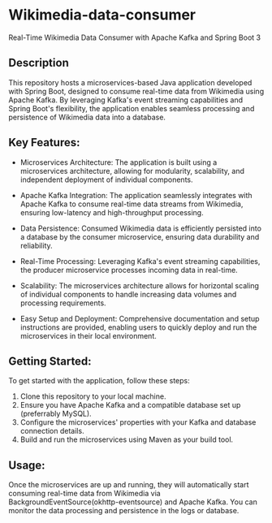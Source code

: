 # Wikimedia-data-consumer
Real-Time Wikimedia Data Consumer with Apache Kafka and Spring Boot 3

## Description
This repository hosts a microservices-based Java application developed with Spring Boot, designed to consume real-time data from Wikimedia using Apache Kafka. By leveraging Kafka's event streaming capabilities and Spring Boot's flexibility, the application enables seamless processing and persistence of Wikimedia data into a database.

## Key Features:
* Microservices Architecture: The application is built using a microservices architecture, allowing for modularity, scalability, and independent deployment of individual components.

* Apache Kafka Integration: The application seamlessly integrates with Apache Kafka to consume real-time data streams from Wikimedia, ensuring low-latency and high-throughput processing.

* Data Persistence: Consumed Wikimedia data is efficiently persisted into a database by the consumer microservice, ensuring data durability and reliability.

* Real-Time Processing: Leveraging Kafka's event streaming capabilities, the producer microservice processes incoming data in real-time.

* Scalability: The microservices architecture allows for horizontal scaling of individual components to handle increasing data volumes and processing requirements.

* Easy Setup and Deployment: Comprehensive documentation and setup instructions are provided, enabling users to quickly deploy and run the microservices in their local environment.

## Getting Started:
To get started with the application, follow these steps:

1. Clone this repository to your local machine.
2. Ensure you have Apache Kafka and a compatible database set up (preferrably MySQL).
3. Configure the microservices' properties with your Kafka and database connection details.
4. Build and run the microservices using Maven as your build tool.

## Usage:
Once the microservices are up and running, they will automatically start consuming real-time data from Wikimedia via BackgroundEventSource(okhttp-eventsource) and Apache Kafka. You can monitor the data processing and persistence in the logs or database.
